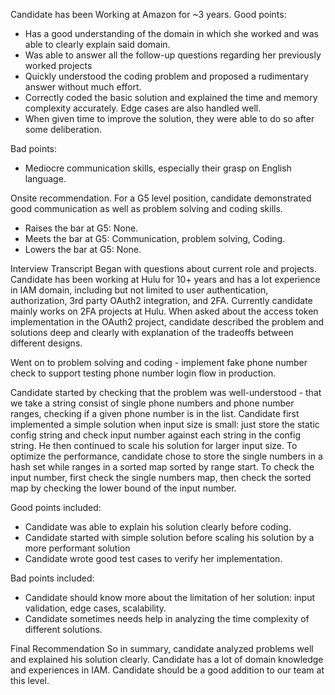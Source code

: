

Candidate has been Working at Amazon for ~3 years.
Good points:
* Has a good understanding of the domain in which she worked and was able to clearly explain said domain.
* Was able to answer all the follow-up questions regarding her previously worked projects
* Quickly understood the coding problem and proposed a rudimentary answer without much effort.
* Correctly coded the basic solution and explained the time and memory complexity accurately. Edge cases are also handled well.
* When given time to improve the solution, they were able to do so after some deliberation.

Bad points:
* Mediocre communication skills, especially their grasp on English language.


Onsite recommendation. For a G5 level position, candidate demonstrated good communication as well as problem solving and coding skills.
- Raises the bar at G5: None. 
- Meets the bar at G5: Communication, problem solving, Coding.
- Lowers the bar at G5: None.

Interview Transcript
Began with questions about current role and projects. Candidate has been working at Hulu for 10+ years and has a lot experience in IAM domain, including but not limited to user authentication, authorization, 3rd party OAuth2 integration, and 2FA. Currently candidate mainly works on 2FA projects at Hulu. When asked about the access token implementation in the OAuth2 project, candidate described the problem and solutions deep and clearly with explanation of the tradeoffs between different designs.

Went on to problem solving and coding - implement fake phone number check to support testing phone number login flow in production.

Candidate started by checking that the problem was well-understood - that we take a string consist of single phone numbers and phone number ranges, checking if a given phone number is in the list. Candidate first implemented a simple solution when input size is small: just store the static config string and check input number against each string in the config string. He then continued to scale his solution for larger input size. To optimize the performance, candidate chose to store the single numbers in a hash set while ranges in a sorted map sorted by range start. To check the input number, first check the single numbers map, then check the sorted map by checking the lower bound of the input number. 

Good points included:
- Candidate was able to explain his solution clearly before coding.
- Candidate started with simple solution before scaling his solution by a more performant solution
- Candidate wrote good test cases to verify her implementation. 

Bad points included:
- Candidate should know more about the limitation of her solution: input validation, edge cases, scalability. 
- Candidate sometimes needs help in analyzing the time complexity of different solutions. 

Final Recommendation
So in summary, candidate analyzed problems well and explained his solution clearly. Candidate has a lot of domain knowledge and experiences in IAM. Candidate should be a good addition to our team at this level.